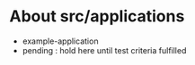 # About src/applications

- example-application
- pending : hold here until test criteria fulfilled
